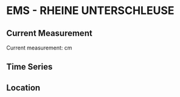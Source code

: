 # EMS - RHEINE UNTERSCHLEUSE

## Current Measurement

Current measurement: <Value topic="rivers/pegel-online/EMS/RHEINE_UNTERSCHLEUSE/measurementValue"/> cm

## Time Series

<TimeSeries topic="rivers/pegel-online/EMS/RHEINE_UNTERSCHLEUSE/measurementValue" period="week" />

## Location

<WorldMap>
  <Marker lat="52.288026295065244" lon="7.434078039946324" labelTopic="rivers/pegel-online/EMS/RHEINE_UNTERSCHLEUSE" />
</WorldMap>
